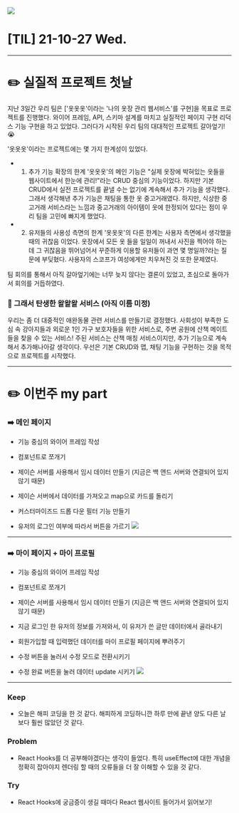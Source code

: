![](<https://images.velog.io/images/dawonella0411/post/cc741c45-ad53-4ca5-a4c7-e352912a85b9/%EC%A0%9C%EB%AA%A9%EC%9D%84%20%EC%9E%85%EB%A0%A5%ED%95%B4%EC%A3%BC%EC%84%B8%EC%9A%94_-001%20(4).png>)

# [TIL] 21-10-27 Wed.

---

# ✏️ 실질적 프로젝트 첫날

지난 3일간 우리 팀은 ['옷옷옷'이라는 '나의 옷장 관리 웹서비스'를 구현]을 목표로 프로젝트를 진행했다. 와이어 프레임, API, 스키마 설계를 마치고 실질적인 페이지 구현 리덕스 기능 구현을 하고 있었다. 그러다가 시작된 우리 팀의 대대적인 프로젝트 갈아엎기! 😭

'옷옷옷'이라는 프로젝트에는 몇 가지 한계성이 있었다.

- 1.  추가 기능 확장의 한계
      '옷옷옷'의 메인 기능은 "실제 옷장에 박혀있는 옷들을 웹사이트에서 한눈에 관리!"라는 CRUD 중심의 기능이었다. 하지만 기본 CRUD에서 실전 프로젝트를 끝낼 수는 없기에 계속해서 추가 기능을 생각했다. 그래서 생각해낸 추가 기능은 채팅을 통한 옷 중고거래였다. 하지만, 식상한 중고거래 서비스라는 느낌과 중고거래의 아이템이 옷에 한정되어 있다는 점이 우리 팀을 고민에 빠지게 했었다.

- 2. 유저들의 사용성 측면의 한계
     '옷옷옷'의 다른 한계는 사용자 측면에서 생각했을 때의 귀찮음 이었다. 옷장에서 모든 옷 들을 일일이 꺼내서 사진을 찍어야 하는데 그 귀찮음을 뛰어넘어서 꾸준하게 이용할 유저들이 과연 몇 명일까?라는 질문에 부딪혔다. 사용자의 스코프가 여성에게만 치우쳐진 것 또한 문제였다.

팀 회의를 통해서 아직 갈아엎기에는 너무 늦지 않다는 결론이 있었고, 초심으로 돌아가서 회의를 거듭하였다.

### 🐶 그래서 탄생한 왈왈왈 서비스 (아직 이름 미정)

우리는 좀 더 대중적인 애완동물 관련 서비스를 만들기로 결정했다. 사회성이 부족한 도심 속 강아지들과 외로운 1인 가구 보호자들을 위한 서비스로, 주변 공원에 산책 메이트들을 찾을 수 있는 서비스! 주된 서비스는 산책 매칭 서비스이지만, 추가 기능으로 계속해서 추가해나아갈 생각이다. 우선은 기본 CRUD와 맵, 채팅 기능을 구현하는 것을 목적으로 프로젝트를 시작했다.

---

# ✏️ 이번주 my part

### ➡️ 메인 페이지

- 기능 중심의 와이어 프레임 작성

- 컴포넌트로 쪼개기

- 제이슨 서버를 사용해서 임시 데이터 만들기 (지금은 백 앤드 서버와 연결되어 있지 않기 때문)

- 제이슨 서버에서 데이터를 가져오고 map으로 카드를 돌리기

- 커스터마이즈드 드롭 다운 필터 기능 만들기

- 유저의 로그인 여부에 따라서 버튼을 가르기
  ![](https://images.velog.io/images/dawonella0411/post/6d739807-98b0-43d5-9185-475842c193c9/%E1%84%89%E1%85%B3%E1%84%8F%E1%85%B3%E1%84%85%E1%85%B5%E1%86%AB%E1%84%89%E1%85%A3%E1%86%BA%202021-10-28%20%E1%84%8B%E1%85%A9%E1%84%8C%E1%85%A5%E1%86%AB%2010.10.36.png)

---

### ➡️ 마이 페이지 + 마이 프로필

- 기능 중심의 와이어 프레임 작성

- 컴포넌트로 쪼개기

- 제이슨 서버를 사용해서 임시 데이터 만들기 (지금은 백 앤드 서버와 연결되어 있지 않기 때문)

- 지금 로그인 한 유저의 정보를 가져와서, 이 유저가 쓴 글만 데이터에서 골라내기

- 회원가입할 때 입력했던 데이터를 마이 프로필 페이지에 뿌려주기

- 수정 버튼을 눌러서 수정 모드로 전환시키기

- 수정 완료 버튼을 눌러 데이터 update 시키기
  ![](https://images.velog.io/images/dawonella0411/post/9eb8eda8-00ea-4af1-81ff-1b186e6954a2/%E1%84%89%E1%85%B3%E1%84%8F%E1%85%B3%E1%84%85%E1%85%B5%E1%86%AB%E1%84%89%E1%85%A3%E1%86%BA%202021-10-28%20%E1%84%8B%E1%85%A9%E1%84%8C%E1%85%A5%E1%86%AB%2010.10.50.png)

---

### Keep

- 오늘은 해피 코딩을 한 것 같다. 해피하게 코딩하니깐 하루 만에 끝낸 양도 다른 날 보다 훨씬 많았던 것 같다.

### Problem

- React Hooks를 더 공부해야겠다는 생각이 들었다. 특히 useEffect에 대한 개념을 정확히 잡아야지 렌더링 할 때의 오류들을 더 잘 이해할 수 있을 것 같다.

### Try

- React Hooks에 궁금증이 생길 때마다 React 웹사이트 들어가서 읽어보기!
